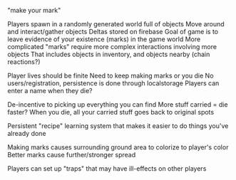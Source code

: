 "make your mark"

Players spawn in a randomly generated world full of objects
Move around and interact/gather objects
Deltas stored on firebase
Goal of game is to leave evidence of your existence (marks) in the game world
More complicated "marks" require more complex interactions involving more objects
    That includes objects in inventory, and objects nearby (chain reactions?)

Player lives should be finite
    Need to keep making marks or you die
    No users/registration, persistence is done through localstorage
        Players can enter a name when they die?

De-incentive to picking up everything you can find
    More stuff carried = die faster?
    When you die, all your carried stuff goes back to original spots
    
Persistent "recipe" learning system that makes it easier to do things you've already done

Making marks causes surrounding ground area to colorize to player's color
    Better marks cause further/stronger spread
    
Players can set up "traps" that may have ill-effects on other players